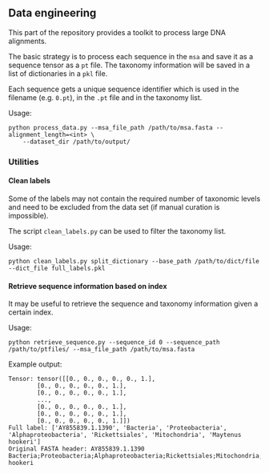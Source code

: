 ## Data engineering

This part of the repository provides a toolkit to process large DNA alignments.

The basic strategy is to process each sequence in the `msa` and save it as 
a sequence tensor as a `pt` file. The taxonomy information will be saved in a 
list of dictionaries in a `pkl` file.

Each sequence gets a unique sequence identifier which is used in the filename 
(e.g. `0.pt`), in the `.pt` file and in the taxonomy list.

Usage:

```
python process_data.py --msa_file_path /path/to/msa.fasta --alignment_length=<int> \
    --dataset_dir /path/to/output/
```


### Utilities

#### Clean labels

Some of the labels may not contain the required number of taxonomic levels and need 
to be excluded from the data set (if manual curation is impossible).

The script `clean_labels.py` can be used to filter the taxonomy list.

Usage:

```
python clean_labels.py split_dictionary --base_path /path/to/dict/file --dict_file full_labels.pkl
```

#### Retrieve sequence information based on index

It may be useful to retrieve the sequence and taxonomy information given a certain
index.

Usage:

```
python retrieve_sequence.py --sequence_id 0 --sequence_path /path/to/ptfiles/ --msa_file_path /path/to/msa.fasta
```

Example output:

```
Tensor: tensor([[0., 0., 0., 0., 0., 1.],
        [0., 0., 0., 0., 0., 1.],
        [0., 0., 0., 0., 0., 1.],
        ...,
        [0., 0., 0., 0., 0., 1.],
        [0., 0., 0., 0., 0., 1.],
        [0., 0., 0., 0., 0., 1.]])
Full label: ['AY855839.1.1390', 'Bacteria', 'Proteobacteria', 'Alphaproteobacteria', 'Rickettsiales', 'Mitochondria', 'Maytenus hookeri']
Original FASTA header: AY855839.1.1390 Bacteria;Proteobacteria;Alphaproteobacteria;Rickettsiales;Mitochondria;Maytenus hookeri
```





